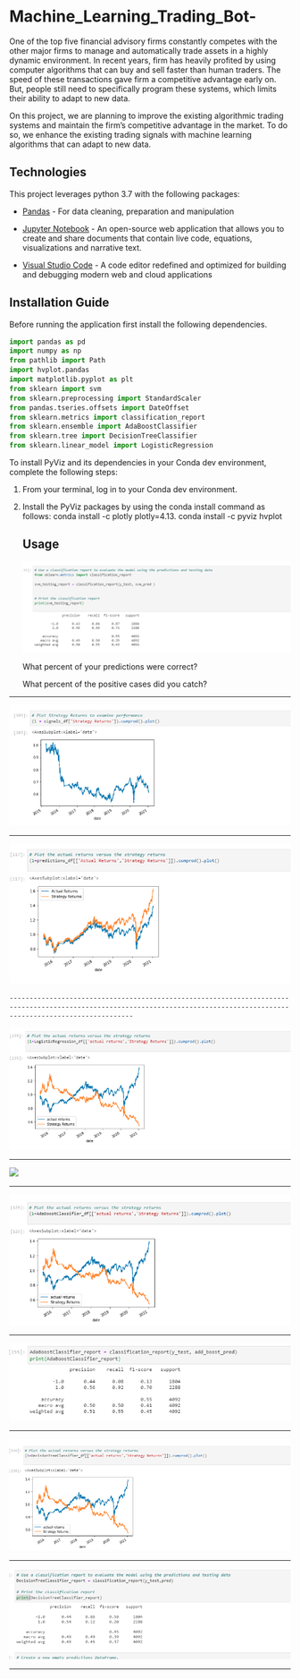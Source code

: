 # Machine_Learning_Trading_Bot-
One of the top five financial advisory firms constantly competes with the other major firms to manage and automatically trade assets in a highly dynamic environment. In recent years, firm has heavily profited by using computer algorithms that can buy and sell faster than human traders. The speed of these transactions gave firm a competitive advantage early on. But, people still need to specifically program these systems, which limits their ability to adapt to new data. 

On this project, we are planning to improve the existing algorithmic trading systems and maintain the firm’s competitive advantage in the market. To do so, we enhance the existing trading signals with machine learning algorithms that can adapt to new data.


## Technologies

This project leverages python 3.7 with the following packages:

* [Pandas](https://pandas.pydata.org/) - For data cleaning, preparation and manipulation

* [Jupyter Notebook](https://jupyter.org/) - An open-source web application that allows you to create and share documents that contain live code, equations, visualizations and narrative text.

* [Visual Studio Code](https://code.visualstudio.com/) - A code editor redefined and optimized for building and debugging modern web and cloud applications

## Installation Guide

Before running the application first install the following dependencies.

```python
import pandas as pd
import numpy as np
from pathlib import Path
import hvplot.pandas
import matplotlib.pyplot as plt
from sklearn import svm
from sklearn.preprocessing import StandardScaler
from pandas.tseries.offsets import DateOffset
from sklearn.metrics import classification_report
from sklearn.ensemble import AdaBoostClassifier
from sklearn.tree import DecisionTreeClassifier
from sklearn.linear_model import LogisticRegression
```

To install PyViz and its dependencies in your Conda dev environment, complete the following steps:

1. From your terminal, log in to your Conda dev environment.

2. Install the PyViz packages by using the conda install command as follows:
    conda install -c plotly plotly=4.13.
    conda install -c pyviz hvplot
    
    
   ## Usage
   
   ![](snapshots/svm_classification_report.PNG)
   
   What percent of your predictions were correct? 
   
   What percent of the positive cases did you catch?

---------------------------------------------------------------------------------------------------------------------------------------------------------------------------
    
   ![](snapshots/cummulative_strategy_returns.PNG)

---------------------------------------------------------------------------------------------------------------------------------------------------------------------------
    
   
   ![](snapshots/svm_cumm_actual_strategy_returns.PNG)
   
    
    ---------------------------------------------------------------------------------------------------------------------------------------------------------------------------

   
   ![](snapshots/cumm_LogisticRegression.PNG)
   
   ---------------------------------------------------------------------------------------------------------------------------------------------------------------------------
   
     
   ![](snapshots/LogisticRegression_classification_report.PNG.PNG)


---------------------------------------------------------------------------------------------------------------------------------------------------------------------------
   
   ![](snapshots/cumm_addboost.PNG)
   
---------------------------------------------------------------------------------------------------------------------------------------------------------------------------
   
     
   ![](snapshots/addboost_classification_report.PNG)
   
   ---------------------------------------------------------------------------------------------------------------------------------------------------------------------------
 
   
   ![](snapshots/cummulative_decision_tree.PNG)
   
   ---------------------------------------------------------------------------------------------------------------------------------------------------------------------------
  
   ![](snapshots/DecisionTree_classification_report.PNG)
   
   ---------------------------------------------------------------------------------------------------------------------------------------------------------------------------
 
  
